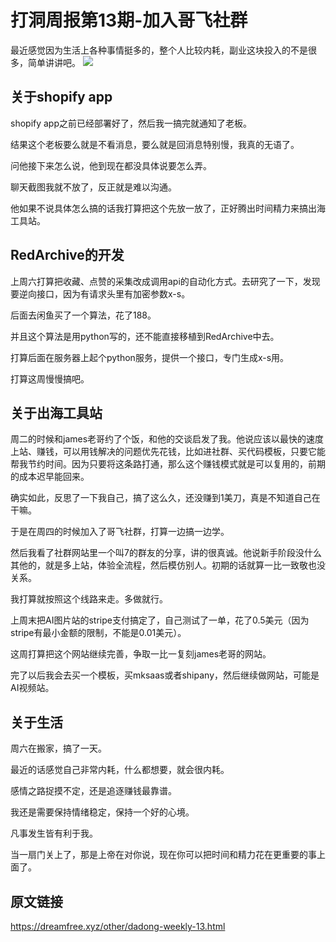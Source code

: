 # 打洞周报第13期-加入哥飞社群
最近感觉因为生活上各种事情挺多的，整个人比较内耗，副业这块投入的不是很多，简单讲讲吧。
![](https://cdn.mundane.ink/202505262256167.png)

## 关于shopify app

shopify app之前已经部署好了，然后我一搞完就通知了老板。

结果这个老板要么就是不看消息，要么就是回消息特别慢，我真的无语了。

问他接下来怎么说，他到现在都没具体说要怎么弄。

聊天截图我就不放了，反正就是难以沟通。

他如果不说具体怎么搞的话我打算把这个先放一放了，正好腾出时间精力来搞出海工具站。


## RedArchive的开发
上周六打算把收藏、点赞的采集改成调用api的自动化方式。去研究了一下，发现要逆向接口，因为有请求头里有加密参数x-s。

后面去闲鱼买了一个算法，花了188。

并且这个算法是用python写的，还不能直接移植到RedArchive中去。

打算后面在服务器上起个python服务，提供一个接口，专门生成x-s用。

打算这周慢慢搞吧。


## 关于出海工具站

周二的时候和james老哥约了个饭，和他的交谈启发了我。他说应该以最快的速度上站、赚钱，可以用钱解决的问题优先花钱，比如进社群、买代码模板，只要它能帮我节约时间。因为只要将这条路打通，那么这个赚钱模式就是可以复用的，前期的成本迟早能回来。

确实如此，反思了一下我自己，搞了这么久，还没赚到1美刀，真是不知道自己在干嘛。

于是在周四的时候加入了哥飞社群，打算一边搞一边学。

然后我看了社群网站里一个叫7的群友的分享，讲的很真诚。他说新手阶段没什么其他的，就是多上站，体验全流程，然后模仿别人。初期的话就算一比一致敬也没关系。

我打算就按照这个线路来走。多做就行。

上周末把AI图片站的stripe支付搞定了，自己测试了一单，花了0.5美元（因为stripe有最小金额的限制，不能是0.01美元）。

这周打算把这个网站继续完善，争取一比一复刻james老哥的网站。

完了以后我会去买一个模板，买mksaas或者shipany，然后继续做网站，可能是AI视频站。

## 关于生活

周六在搬家，搞了一天。

最近的话感觉自己非常内耗，什么都想要，就会很内耗。

感情之路捉摸不定，还是追逐赚钱最靠谱。

我还是需要保持情绪稳定，保持一个好的心境。

凡事发生皆有利于我。

当一扇门关上了，那是上帝在对你说，现在你可以把时间和精力花在更重要的事上面了。

## 原文链接
<https://dreamfree.xyz/other/dadong-weekly-13.html>
